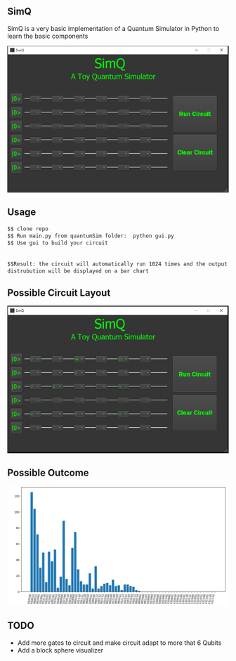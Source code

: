 SimQ
-----

SimQ is a very basic implementation of a Quantum Simulator in Python to learn the basic components


<img width=600px src="https://raw.githubusercontent.com/mamihretu/Quantum_Simulator/main/Gui.PNG" />




Usage
-----


`````
$$ clone repo 
$$ Run main.py from quantumSim folder:  python gui.py
$$ Use gui to build your circuit


$$Result: the circuit will automatically run 1024 times and the output distrubution will be displayed on a bar chart

`````


Possible Circuit Layout
-----

<img width=600px src="https://raw.githubusercontent.com/mamihretu/Quantum_Simulator/main/circuit.PNG" />




Possible Outcome
-----

<img width=600px src="https://raw.githubusercontent.com/mamihretu/Quantum_Simulator/main/outcome2.PNG" />




TODO
-----

* Add more gates to circuit and make circuit adapt to more that 6 Qubits
* Add a block sphere visualizer
